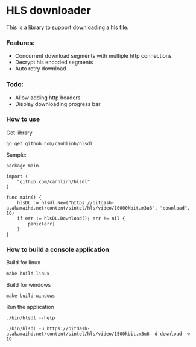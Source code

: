 # HLS downloader
This is a library to support downloading a hls file. 


### Features:
* Concurrent download segments with multiple http connections
* Decrypt hls encoded segments
* Auto retry download


### Todo:
* Allow adding http headers
* Display downloading progress bar

### How to use

Get library
```
go get github.com/canhlinh/hlsdl
```

Sample:

```
package main

import (
	"github.com/canhlinh/hlsdl"
)

func main() {
	hlsDL := hlsdl.New("https://bitdash-a.akamaihd.net/content/sintel/hls/video/10000kbit.m3u8", "download", 10)
	if err := hlsDL.Download(); err != nil {
		panic(err)
	}
}

```

### How to build a console application

Build for linux
```
make build-linux
```

Build for windows
```
make build-windows
```

Run the application

```
./bin/hlsdl --help
```

```
./bin/hlsdl -u https://bitdash-a.akamaihd.net/content/sintel/hls/video/1500kbit.m3u8 -d download -w 10
```